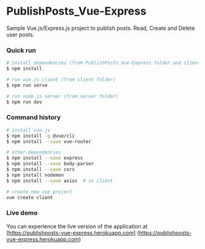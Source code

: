 # PublishPosts_Vue-Express
Sample Vue.js/Express.js project to publish posts. Read, Create and Delete user posts.

### Quick run
``` bash
# install dependencies (from PublishPosts_Vue-Express folder and client folder)
$ npm install

# run vue.js client (from client folder)
$ npm run serve

# run node.js server (from server folder)
$ npm run dev

```

### Command history
``` bash
# install vue.js
$ npm install -g @vue/cli
$ npm install --save vue-router

# other dependencies
$ npm install --save express
$ npm install --save body-parser
$ npm install --save cors
$ npm install nodemon
$ npm install --save axios  # in client

# create new vue project
vue create client

```

### Live demo
You can experience the live version of the application at [https://publishposts-vue-express.herokuapp.com] (https://publishposts-vue-express.herokuapp.com)
